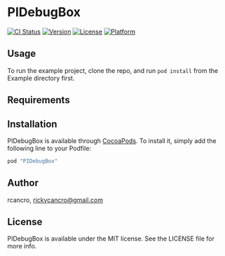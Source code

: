 # PIDebugBox

[![CI Status](http://img.shields.io/travis/rcancro/PIDebugBox.svg?style=flat)](https://travis-ci.org/rcancro/PIDebugBox)
[![Version](https://img.shields.io/cocoapods/v/PIDebugBox.svg?style=flat)](http://cocoapods.org/pods/PIDebugBox)
[![License](https://img.shields.io/cocoapods/l/PIDebugBox.svg?style=flat)](http://cocoapods.org/pods/PIDebugBox)
[![Platform](https://img.shields.io/cocoapods/p/PIDebugBox.svg?style=flat)](http://cocoapods.org/pods/PIDebugBox)

## Usage

To run the example project, clone the repo, and run `pod install` from the Example directory first.

## Requirements

## Installation

PIDebugBox is available through [CocoaPods](http://cocoapods.org). To install
it, simply add the following line to your Podfile:

```ruby
pod "PIDebugBox"
```

## Author

rcancro, rickycancro@gmail.com

## License

PIDebugBox is available under the MIT license. See the LICENSE file for more info.
